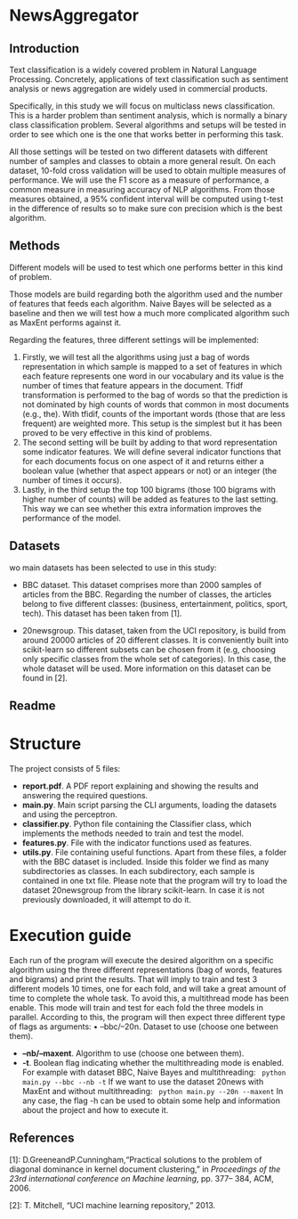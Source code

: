 # NewsAggregator

## Introduction
Text classification is a widely covered problem in Natural Language Processing. Concretely, applications of text classification such as sentiment analysis or news aggregation are widely used in commercial products.

Specifically, in this study we will focus on multiclass news classification. This is a harder problem than sentiment analysis, which is normally a binary class classification problem. Several algorithms and setups will be tested in order to see which one is the one that works better in performing this task.

All those settings will be tested on two different datasets with different number of samples and classes to obtain a more general result. On each dataset, 10-fold cross validation will be used to obtain multiple measures of performance. We will use the F1 score as a measure of performance, a common measure in measuring accuracy of NLP algorithms. From those measures obtained, a 95% confident interval will be computed using t-test in the difference of results so to make sure con precision which is the best algorithm.

## Methods
Different models will be used to test which one performs better in this kind of problem. 

Those models are build regarding both the algorithm used and the number of features that feeds each algorithm. Naive Bayes will be selected as a baseline and then we will test how a much more complicated algorithm such as MaxEnt performs against it.

Regarding the features, three different settings will be implemented:
1. Firstly, we will test all the algorithms using just a bag of words representation in which sample is mapped to a set of features in which each feature represents one word in our vocabulary and its value is the number of times that feature appears in the document. Tfidf transformation is performed to the bag of words so that the prediction is not dominated by high counts of words that common in most documents (e.g., the). With tfidif, counts of the important words (those that are less frequent) are weighted more. This setup is the simplest but it has been proved to be very effective in this kind of problems.
2. The second setting will be built by adding to that word representation some indicator features. We will define several indicator functions that for each documents focus on one aspect of it and returns either a boolean value (whether that aspect appears or not) or an integer (the number of times it occurs).
3. Lastly, in the third setup the top 100 bigrams (those 100 bigrams with higher number of counts) will be added as features to the last setting. This way we can see whether this extra information improves the performance of the model.

## Datasets
wo main datasets has been selected to use in this study:
* BBC dataset. This dataset comprises more than 2000 samples of articles from the BBC. Regarding the number of classes, the articles belong to five different classes: (business, entertainment, politics, sport, tech). This dataset has been taken from [1].

* 20newsgroup. This dataset, taken from the UCI repository, is build from around 20000 articles of 20 different classes. It is conveniently built into scikit-learn so different subsets can be chosen from it (e.g, choosing only specific classes from the whole set of categories). In this case, the whole dataset will be used. More information on this dataset can be found in [2].

## Readme
# Structure
The project consists of 5 files:
* **report.pdf**. A PDF report explaining and showing the results and answering the required questions.
* **main.py**. Main script parsing the CLI arguments, loading the datasets and using the perceptron.
* **classifier.py**. Python file containing the Classifier class, which implements the methods needed to train and test the model.
* **features.py**. File with the indicator functions used as features.
* **utils.py**. File containing useful functions.
Apart from these files, a folder with the BBC dataset is included. Inside this folder we find as many subdirectories as classes. In each subdirectory, each sample is contained in one txt file. Please note that the program will try to load the dataset 20newsgroup from the library scikit-learn. In case it is not previously downloaded, it will attempt to do it.

# Execution guide
Each run of the program will execute the desired algorithm on a specific algorithm using the three different representations (bag of words, features and bigrams) and print the results. That will imply to train and test 3 different models 10 times, one for each fold, and will take a great amount of time to complete the whole task. To avoid this, a multithread mode has been enable. This mode will train and test for each fold the three models in parallel.
According to this, the program will then expect three different type of flags as arguments: • –bbc/–20n. Dataset to use (choose one between them).
* **–nb/–maxent**. Algorithm to use (choose one between them).
* **-t**. Boolean flag indicating whether the multithreading mode is enabled.
For example with dataset BBC, Naive Bayes and multithreading:
        ``` python main.py --bbc --nb -t```
If we want to use the dataset 20news with MaxEnt and without multithreading:
        ``` python main.py --20n --maxent```
In any case, the flag -h can be used to obtain some help and information about the project and how to execute it.

## References
[1]: D.GreeneandP.Cunningham,“Practical solutions to the problem of diagonal dominance in kernel document clustering,” in *Proceedings of the 23rd international conference on Machine learning*, pp. 377– 384, ACM, 2006.

[2]: T. Mitchell, “UCI machine learning repository,” 2013.

